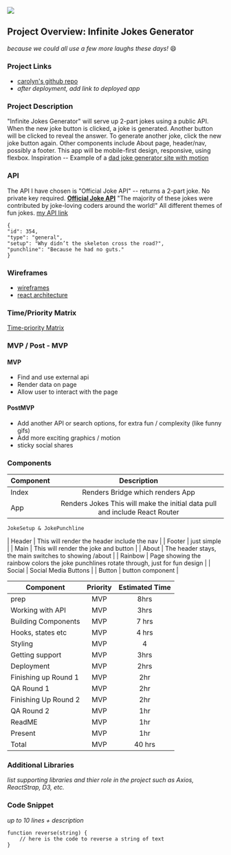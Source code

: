 ![](corgi-carousel.gif)

## Project Overview: Infinite Jokes Generator

_because we could all use a few more laughs these days!_ 😄
### Project Links

- [carolyn's github repo](https://github.com/mzprizm/react-app-project)
- _after deployment, add link to deployed app_

### Project Description

"Infinite Jokes Generator" will serve up 2-part jokes using a public API. When the new joke button is clicked, a joke is generated. Another button will be clicked to reveal the answer. To generate another joke, click the new joke button again. Other components include About page, header/nav, possibly a footer. This app will be mobile-first design, responsive, using flexbox. Inspiration -- Example of a [dad joke generator site with motion](https://dadjokegenerator.com/)

### API

The API I have chosen is "Official Joke API" -- returns a 2-part joke. No private key required.
**[Official Joke API](https://github.com/15Dkatz/official_joke_api)** "The majority of these jokes were contributed by joke-loving coders around the world!" All different themes of fun jokes. [my API link](https://official-joke-api.appspot.com/random_joke)
```
{
"id": 354,
"type": "general",
"setup": "Why didn’t the skeleton cross the road?",
"punchline": "Because he had no guts."
}
```

### Wireframes

- [wireframes](https://res.cloudinary.com/mzprizm/image/upload/v1585315843/Screen_Shot_2020-03-27_at_6.29.35_AM_l3ljpo.png)
- [react architecture](https://docs.google.com/drawings/d/1JHA2GmCaWnYUhfoBDY1f9NPjtdV8rhGYHhxbOGapDYw/edit)

### Time/Priority Matrix
[Time-priority Matrix](https://docs.google.com/drawings/d/1TO5TRVcUEK9qGF6cnxtz1UyaMwTM2WM7zHg9Yfhz1CU/edit)

### MVP / Post - MVP
#### MVP 
- Find and use external api 
- Render data on page 
- Allow user to interact with the page

#### PostMVP 

- Add another API or search options, for extra fun / complexity (like funny gifs)
- Add more exciting graphics / motion
- sticky social shares

### Components
| Component | Description | 
| --- | :---: |  
| Index | Renders Bridge which renders App| 
| App | Renders Jokes This will make the initial data pull and include React Router| 
	JokeSetup & JokePunchline
| Header | This will render the header include the nav | 
| Footer | just simple | 
| Main | This will render the joke and button | 
| About | The header stays, the main switches to showing /about | 
| Rainbow | Page showing the rainbow colors the joke punchlines rotate through, just for fun design | 
| Social | Social Media Buttons | 
| Button | button component | 

| Component | Priority | Estimated Time | 
| --- | :---: |  :---: | 
| prep | MVP | 8hrs|
| Working with API | MVP | 3hrs| 
| Building Components | MVP | 7 hrs| 
| Hooks, states etc | MVP | 4 hrs| 
| Styling | MVP | 4 | 
| Getting support | MVP | 3hrs| 
| Deployment | MVP | 2hrs| 
| Finishing up Round 1 | MVP | 2hr | 
| QA Round 1 | MVP | 2hr | 
| Finishing Up Round 2 | MVP | 2hr | 
| QA Round 2 | MVP | 1hr | 
| ReadME| MVP | 1hr | 
| Present | MVP | 1hr | 
| Total |MVP | 40 hrs| 

### Additional Libraries
_list supporting libraries and thier role in the project such as Axios, ReactStrap, D3, etc._ 

### Code Snippet

_up to 10 lines + description_

```
function reverse(string) {
	// here is the code to reverse a string of text
}
```
